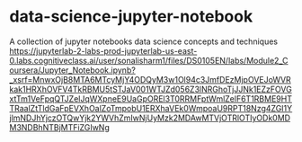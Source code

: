 # data-science-jupyter-notebook
A collection of jupyter notebooks data science concepts and techniques
https://jupyterlab-2-labs-prod-jupyterlab-us-east-0.labs.cognitiveclass.ai/user/sonalisharm1/files/DS0105EN/labs/Module2_Coursera/Jupyter_Notebook.ipynb?_xsrf=MnwxOjB8MTA6MTcyMjY4ODQyM3w1Ol94c3JmfDEzMjpOVEJoWVRkak1HRXhOVFV4TkRBMU5tSTJaV001WTJZd056Z3lNRGhoTjJJNk1EZzFOVGxtTm1VeFpqQTJZelJqWXpneE9UaGpOREl3T0RRMFptWmlZelF6T1RBME9HTTRaalZtTldGaFpEVXhOalZoTmpobU1ERXhaVEk0WmpoaU9RPT18Nzg4ZGI1YjlmNDJhYjczOTQwYjk2YWVhZmIwNjUyMzk2MDAwMTVjOTRlOTIyODk0MDM3NDBhNTBjMTFiZGIwNg
